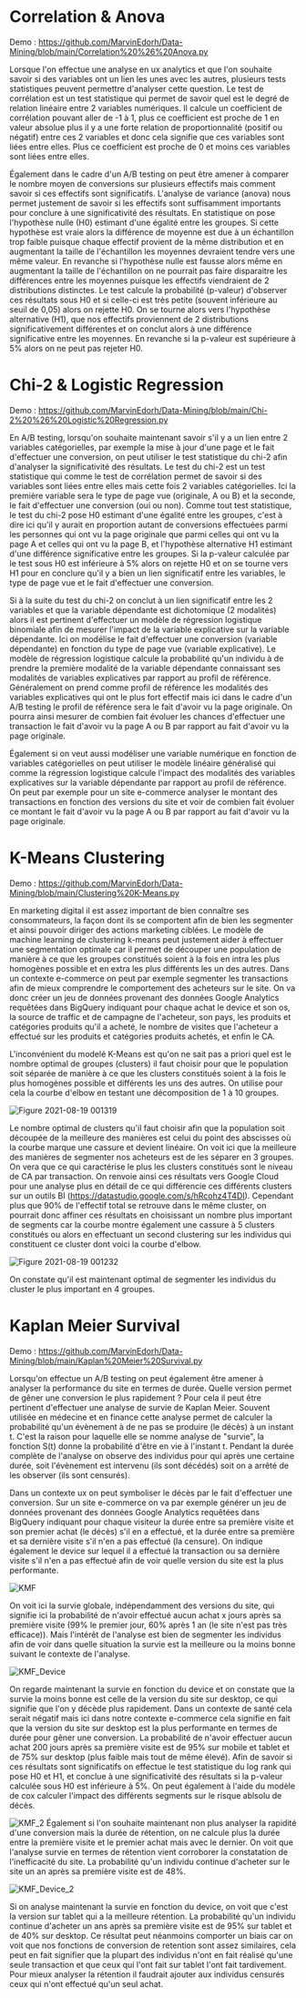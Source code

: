 # Correlation & Anova 
Demo : https://github.com/MarvinEdorh/Data-Mining/blob/main/Correlation%20%26%20Anova.py

Lorsque l'on effectue une analyse en ux analytics et que l'on souhaite savoir si des variables ont un lien les unes avec les autres, plusieurs tests statistiques peuvent permettre d'analyser cette question. Le test de corrélation est un test statistique qui permet de savoir quel est le degré de relation linéaire entre 2 variables numériques. Il calcule un coefficient de corrélation pouvant aller de -1 à 1, plus ce coefficient est proche de 1 en valeur absolue plus il y a une forte relation de proportionnalité (positif ou négatif) entre ces 2 variables et donc cela signifie que ces variables sont liées entre elles. Plus ce coefficient est proche de 0 et moins ces variables sont liées entre elles.

Également dans le cadre d'un A/B testing on peut être amener à comparer le nombre moyen de conversions sur plusieurs effectifs mais comment savoir si ces effectifs sont significatifs. L'analyse de variance (anova) nous permet justement de savoir si les effectifs sont suffisamment importants pour conclure à une significativité des résultats. En statistique on pose l'hypothèse nulle (H0) estimant d'une égalité entre les groupes. Si cette hypothèse est vraie alors la différence de moyenne est due à un échantillon trop faible puisque chaque effectif provient de la même distribution et en augmentant la taille de l'échantillon les moyennes devraient tendre vers une même valeur. En revanche si l'hypothèse nulle est fausse alors même en augmentant la taille de l'échantillon on ne pourrait pas faire disparaitre les différences entre les moyennes puisque les effectifs viendraient de 2 distributions distinctes. Le test calcule la probabilité (p-valeur) d'observer ces résultats sous H0 et si celle-ci est très petite (souvent inférieure au seuil de 0,05) alors on rejette H0. On se tourne alors vers l'hypothèse alternative (H1), que nos effectifs proviennent de 2 distributions significativement différentes et on conclut alors à une différence significative entre les moyennes. En revanche si la p-valeur est supérieure à 5% alors on ne peut pas rejeter H0.
# Chi-2 & Logistic Regression 
Demo : https://github.com/MarvinEdorh/Data-Mining/blob/main/Chi-2%20%26%20Logistic%20Regression.py

En A/B testing, lorsqu'on souhaite maintenant savoir s'il y a un lien entre 2 variables catégorielles, par exemple la mise à jour d'une page et le fait d'effectuer une conversion, on peut utiliser le test statistique du chi-2 afin d'analyser la significativité des résultats. Le test du chi-2 est un test statistique qui comme le test de corrélation permet de savoir si des variables sont liées entre elles mais cette fois 2 variables catégorielles. Ici la première variable sera le type de page vue (originale, A ou B) et la seconde, le fait d'effectuer une conversion (oui ou non). Comme tout test statistique, le test du chi-2 pose H0 estimant d'une égalité entre les groupes, c'est à dire ici qu'il y aurait en proportion autant de conversions effectuées parmi les personnes qui ont vu la page originale que parmi celles qui ont vu la page A et celles qui ont vu la page B, et l'hypothèse alternative H1 estimant d'une différence significative entre les groupes. Si la p-valeur calculée par le test sous H0 est inférieure à 5% alors on rejette H0 et on se tourne vers H1 pour en conclure qu'il y a bien un lien significatif entre les variables, le type de page vue et le fait d'effectuer une conversion.

Si à la suite du test du chi-2 on conclut à un lien significatif entre les 2 variables et que la variable dépendante est dichotomique (2 modalités) alors il est pertinent d'effectuer un modèle de régression logistique binomiale afin de mesurer l'impact de la variable explicative sur la variable dépendante. Ici on modélise le fait d'effectuer une conversion (variable dépendante) en fonction du type de page vue (variable explicative). Le modèle de régression logistique calcule la probabilité qu'un individu à de prendre la première modalité de la variable dépendante connaissant ses modalités de variables explicatives par rapport au profil de référence. Généralement on prend comme profil de référence les modalités des variables explicatives qui ont le plus fort effectif mais ici dans le cadre d'un A/B testing le profil de référence sera le fait d'avoir vu la page originale. On pourra ainsi mesurer de combien fait évoluer les chances d'effectuer une transaction le fait d'avoir vu la page A ou B par rapport au fait d'avoir vu la page originale.

Également si on veut aussi modéliser une variable numérique en fonction de variables catégorielles on peut utiliser le modèle linéaire généralisé qui comme la régression logistique calcule l'impact des modalités des variables explicatives sur la variable dépendante par rapport au profil de référence. On peut par exemple pour un site e-commerce analyser le montant des transactions en fonction des versions du site et voir de combien fait évoluer ce montant le fait d'avoir vu la page A ou B par rapport au fait d'avoir vu la page originale.
# K-Means Clustering
Demo : https://github.com/MarvinEdorh/Data-Mining/blob/main/Clustering%20K-Means.py

En marketing digital il est assez important de bien connaître ses consommateurs, la façon dont ils se comportent afin de bien les segmenter et ainsi pouvoir diriger des actions marketing ciblées. Le modèle de machine learning de clustering k-means peut justement aider à effectuer une segmentation optimale car il permet de découper une population de manière à ce que les groupes constitués soient à la fois en intra les plus homogènes possible et en extra les plus différents les un des autres. Dans un contexte e-commerce on peut par exemple segmenter les transactions afin de mieux comprendre le comportement des acheteurs sur le site. On va donc créer un jeu de données provenant des données Google Analytics requêtées dans BigQuery indiquant pour chaque achat le device et son os, la source de traffic et de campagne de l'acheteur, son pays, les produits et catégories produits qu'il a acheté, le nombre de visites que l'acheteur a effectué sur les produits et catégories produits achetés, et enfin le CA.

L'inconvénient du modelé K-Means est qu'on ne sait pas a priori quel est le nombre optimal de groupes (clusters) il faut choisir pour que le population soit séparée de manière à ce que les clusters constitués soient à la fois le plus homogènes possible et différents les uns des autres. On utilise pour cela la courbe d'elbow en testant une décomposition de 1 à 10 groupes.

![Figure 2021-08-19 001319](https://user-images.githubusercontent.com/83826055/129981440-cd3f6a6a-eacd-4149-bfca-b7d5c8a1d5f3.png)

Le nombre optimal de clusters qu'il faut choisir afin que la population soit découpée de la meilleure des manières est celui du point des abscisses où la courbe marque une cassure et devient linéaire. On voit ici que la meilleure des manières de segmenter nos acheteurs est de les séparer en 3 groupes. On vera que ce qui caractérise le plus les clusters constitués sont le niveau de CA par transaction. On renvoie ainsi ces résultats vers Google Cloud pour une analyse plus en détail de ce qui différencie ces différents clusters sur un outils BI (https://datastudio.google.com/s/hRcohz4T4DI). Cependant plus que 90% de l'effectif total se retrouve dans le même cluster, on pourrait donc affiner ces résultats en choisissant un nombre plus important de segments car la courbe montre également une cassure à 5 clusters constitués ou alors en effectuant un second clustering sur les individus qui constituent ce cluster dont voici la courbe d'elbow.

![Figure 2021-08-19 001232](https://user-images.githubusercontent.com/83826055/129981505-15f491ed-2b53-4c83-82f3-97edd7642db8.png)

On constate qu'il est maintenant optimal de segmenter les individus du cluster le plus important en 4 groupes.
# Kaplan Meier Survival
Demo : https://github.com/MarvinEdorh/Data-Mining/blob/main/Kaplan%20Meier%20Survival.py

Lorsqu'on effectue un A/B testing on peut également être amener à analyser la performance du site en termes de durée. Quelle version permet de gêner une conversion le plus rapidement ? Pour cela il peut être pertinent d'effectuer une analyse de survie de Kaplan Meier. Souvent utilisée en médecine et en finance cette analyse permet de calculer la probabilité qu'un évènement à de ne pas se produire (le décès) à un instant t. C'est la raison pour laquelle elle se nomme analyse de "survie", la fonction S(t) donne la probabilité d'être en vie à l'instant t. Pendant la durée complète de l'analyse on observe des individus pour qui après une certaine durée, soit l'évènement est intervenu (ils sont décédés) soit on a arrêté de les observer (ils sont censurés).

Dans un contexte ux on peut symboliser le décès par le fait d'effectuer une conversion. Sur un site e-commerce on va par exemple générer un jeu de données provenant des données Google Analytics requêtées dans BigQuery indiquant pour chaque visiteur la durée entre sa première visite et son premier achat (le décès) s'il en a effectué, et la durée entre sa première et sa dernière visite s'il n'en a pas effectué (la censure). On indique également le device sur lequel il a effectué la transaction ou sa dernière visite s'il n'en a pas effectué afin de voir quelle version du site est la plus performante.

![KMF](https://user-images.githubusercontent.com/83826055/129444429-fcef0f33-b30f-4c5c-9b22-af75347ed59e.png)

On voit ici la survie globale, indépendamment des versions du site, qui signifie ici la probabilité de n'avoir effectué aucun achat x jours après sa première visite (99% le premier jour, 60% après 1 an (le site n'est pas très efficace)). Mais l'intérêt de l'analyse est bien de segmenter les individus afin de voir dans quelle situation la survie est la meilleure ou la moins bonne suivant le contexte de l'analyse.

![KMF_Device](https://user-images.githubusercontent.com/83826055/129444431-0271e2aa-c5cc-4988-9497-2b6b61337bb1.png)

On regarde maintenant la survie en fonction du device et on constate que la survie la moins bonne est celle de la version du site sur desktop, ce qui signifie que l'on y décède plus rapidement. Dans un contexte de santé cela serait négatif mais ici dans notre contexte e-commerce cela signifie en fait que la version du site sur desktop est la plus performante en termes de durée pour gêner une conversion. La probabilité de n'avoir effectuer aucun achat 200 jours après sa première visite est de 95% sur mobile et tablet et de 75% sur desktop (plus faible mais tout de même élevé). Afin de savoir si ces résultats sont significatifs on effectue le test statistique du log rank qui pose H0 et H1, et conclue à une significativité des résultats si la p-valeur calculée sous H0 est inférieure à 5%. On peut également à l'aide du modèle de cox calculer l'impact des différents segments sur le risque ablsolu de décès.

![KMF_2](https://user-images.githubusercontent.com/83826055/129450587-cf45114a-ea53-49d4-b7ee-a1bb04a8b7f3.png)
Également si l'on souhaite maintenant non plus analyser la rapidité d'une conversion mais la durée de rétention, on ne calcule plus la durée entre la première visite et le premier achat mais avec le dernier. On voit que l'analyse survie en termes de rétention vient corroborer la constatation de l'inefficacité du site. La probabilité qu'un individu continue d'acheter sur le site un an après sa première visite est de 48%.

![KMF_Device_2](https://user-images.githubusercontent.com/83826055/129450589-e52c90a2-8391-4d86-9827-43318689c2ae.png)

Si on analyse maintenant la survie en fonction du device, on voit que c'est la version sur tablet qui a la meilleure rétention. La probabilité qu'un individu continue d'acheter un ans après sa première visite est de 95% sur tablet et de 40% sur desktop. Ce résultat peut néanmoins comporter un biais car on voit que nos fonctions de conversion de retention sont assez similaires, cela peut en fait signifier que la plupart des individus n'ont en fait réalisé qu'une seule transaction et que ceux qui l'ont fait sur tablet l'ont fait tardivement. Pour mieux analyser la rétention il faudrait ajouter aux individus censurés ceux qui n'ont effectué qu'un seul achat.
